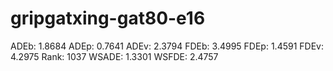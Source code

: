 # gripgatxing-gat80-e16

ADEb: 1.8684
ADEp: 0.7641
ADEv: 2.3794
FDEb: 3.4995
FDEp: 1.4591
FDEv: 4.2975
Rank: 1037
WSADE: 1.3301
WSFDE: 2.4757
